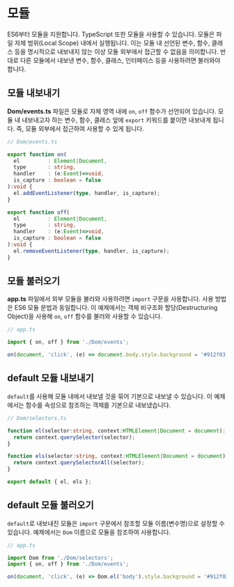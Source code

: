 # 모듈

ES6부터 모듈을 지원합니다. TypeScript 또한 모듈을 사용할 수 있습니다. 모듈은 파일 자체 범위\(Local Scope\) 내에서 실행됩니다. 이는 모듈 내 선언된 변수, 함수, 클래스 등을 명시적으로 내보내지 않는 이상 모듈 외부에서 접근할 수 없음을 의미합니다. 반대로 다른 모듈에서 내보낸 변수, 함수, 클래스, 인터페이스 등을 사용하려면 불러와야 합니다.

## 모듈 내보내기

**Dom/events.ts** 파일은 모듈로 자체 영역 내에 `on`, `off` 함수가 선언되어 있습니다. 모듈 내 내보내고자 하는 변수, 함수, 클래스 앞에 `export` 키워드를 붙이면 내보내게 됩니다. 즉, 모듈 외부에서 접근하여 사용할 수 있게 됩니다.

```typescript
// Dom/events.ts

export function on(
  el         : Element|Document,
  type       : string,
  handler    : (e:Event)=>void,
  is_capture : boolean = false
):void {
  el.addEventListener(type, handler, is_capture);
}

export function off(
  el         : Element|Document,
  type       : string,
  handler    : (e:Event)=>void,
  is_capture : boolean = false
):void {
  el.removeEventListener(type, handler, is_capture);
}
```

## 모듈 불러오기

**app.ts** 파일에서 외부 모듈을 불러와 사용하려면 `import` 구문을 사용합니다. 사용 방법은 ES6 모듈 문법과 동일합니다. 이 예제에서는 객체 비구조화 할당\(Destructuring Object\)을 사용해 `on`, `off` 함수를 불러와 사용할 수 있습니다.

```typescript
// app.ts

import { on, off } from './Dom/events';

on(document, 'click', (e) => document.body.style.background = '#912f03');
```

## default 모듈 내보내기

`default`를 사용해 모듈 내에서 내보낼 것을 묶어 기본으로 내보낼 수 있습니다. 이 예제에서는 함수를 속성으로 참조하는 객체를 기본으로 내보냈습니다.

```typescript
// Dom/selectors.ts

function el(selector:string, context:HTMLElement|Document = document): HTMLElement {
  return context.querySelector(selector);
}

function els(selector:string, context:HTMLElement|Document = document): NodeList {
  return context.querySelectorAll(selector);
}

export default { el, els };
```

## default 모듈 불러오기

`default`로 내보내진 모듈은 `import` 구문에서 참조할 모듈 이름\(변수명\)으로 설정할 수 있습니다. 예제에서는 `Dom` 이름으로 모듈을 참조하여 사용합니다.

```typescript
// app.ts

import Dom from './Dom/selectors';
import { on, off } from './Dom/events';

on(document, 'click', (e) => Dom.el('body').style.background = '#912f03');
```

